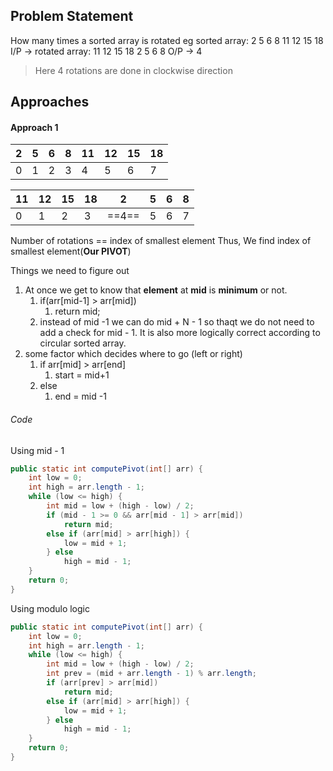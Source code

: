 ## Problem Statement
How many times a sorted array is rotated
eg
sorted array: 2 5 6 8 11 12 15 18
I/P -> rotated array: 11 12 15 18 2 5 6 8
O/P -> 4
> Here 4 rotations are done in clockwise direction

## Approaches
#### Approach 1
| 2   | 5   | 6   | 8   | 11  | 12  | 15  | 18  |
|:--- | --- | --- | --- | --- | --- | --- | --- |
| 0   | 1   | 2   | 3   | 4   | 5   | 6   | 7    |

| 11  | 12  | 15  | 18  | 2  | 5   | 6   | 8  |
|:--- | --- | --- | --- | --- | --- | --- | --- |
| 0   | 1   | 2   | 3   | ==4==   | 5   | 6   | 7   |

Number of rotations == index of smallest element
Thus, We find index of smallest element(**Our PIVOT**)

Things we need to figure out
1) At once we get to know that **element** at **mid** is **minimum** or not.
	1) if(arr[mid-1] > arr[mid])
		1) return mid;
	2) instead of mid -1 we can do mid + N - 1 so thaqt we do not need to add a check for mid - 1. It is also more logically correct according to circular sorted array. 
2) some factor which decides where to go (left or right)
	1) if arr[mid] > arr[end]
		1) start = mid+1
	2) else 
		1) end = mid -1
###### Code
Using mid - 1
```java
public static int computePivot(int[] arr) {  
    int low = 0;  
    int high = arr.length - 1;  
    while (low <= high) {  
        int mid = low + (high - low) / 2;  
        if (mid - 1 >= 0 && arr[mid - 1] > arr[mid])  
            return mid;  
        else if (arr[mid] > arr[high]) {  
            low = mid + 1;  
        } else  
            high = mid - 1;  
    }  
    return 0;  
}
```

Using modulo logic
```java
public static int computePivot(int[] arr) {  
    int low = 0;  
    int high = arr.length - 1;  
    while (low <= high) {  
        int mid = low + (high - low) / 2;  
        int prev = (mid + arr.length - 1) % arr.length;  
        if (arr[prev] > arr[mid])  
            return mid;  
        else if (arr[mid] > arr[high]) {  
            low = mid + 1;  
        } else  
            high = mid - 1;  
    }  
    return 0;  
}
```